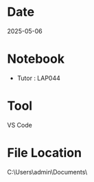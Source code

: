 # Date
2025-05-06

# Notebook
- Tutor : LAP044

# Tool
VS Code

# File Location
C:\Users\admin\Documents\
